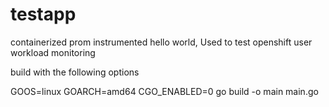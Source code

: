 # testapp
containerized prom instrumented hello world,
Used to test openshift user workload monitoring

build with the following options

GOOS=linux GOARCH=amd64 CGO_ENABLED=0 go build -o main main.go
